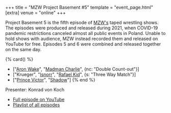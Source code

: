 +++
title = "MZW Project Basement #5"
template = "event_page.html"
[extra]
venue = "online"
+++

Project Basement 5 is the fifth episode of [MZW's](@/o/mzw.md) taped wrestling shows. The episodes were produced and released during 2021, when COVID-19 pandemic restrictions canceled almost all public events in Poland. Unable to hold shows with audience, MZW instead recorded them and released on YouTube for free. Episodes 5 and 6 were combined and released together on the same day.

{% card() %}
- ["[Aron Wake](@/w/aron-wake.md)", "[Madman Charlie](@/w/madman-charlie.md)", {nc: "Double
      Count-out"}]
- ["Krueger", "[Isnorr](@/w/isnorr.md)", "[Rafael Kid](@/w/rafael-kid.md)", {s: "Three
      Way Match"}]
- ["[Prince Victor](@/w/vic-golden.md)", "[Shadow](@/w/shadow.md)"]
{% end %}

Presenter: Konrad von Koch

* [Full episode on YouTube](https://youtu.be/nNkw2gdrWa4)
* [Playlist of all episodes](https://www.youtube.com/playlist?list=PL9jkhNR2Sx8gOYpibA7twIBHV7w3iyLB2)
